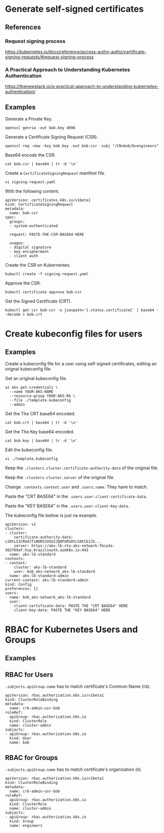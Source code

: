 # Generate self-signed certificates

## References

### Request signing process

https://kubernetes.io/docs/reference/access-authn-authz/certificate-signing-requests/#request-signing-process

### A Practical Approach to Understanding Kubernetes Authentication

https://thenewstack.io/a-practical-approach-to-understanding-kubernetes-authentication/

## Examples

Generate a Private Key.

```
openssl genrsa -out bob.key 4096
```

Generate a Certificate Signing Request (CSR).

```
openssl req -new -key bob.key -out bob.csr -subj "/CN=bob/O=engineers"
```

Base64 encode the CSR.

```
cat bob.csr | base64 | tr -d '\n'
```

Create a `CertificateSigningRequest` manifest file.

```
vi signing-request.yaml
```

With the following content.

```
apiVersion: certificates.k8s.io/v1beta1
kind: CertificateSigningRequest
metadata:
  name: bob-csr
spec:
  groups:
  - system:authenticated
 
  request: PASTE-THE-CSR-BASE64-HERE
  
  usages:
  - digital signature
  - key encipherment
  - client auth
```

Create the CSR on Kubernentes.

```
kubectl create -f signing-request.yaml
```

Approve the CSR.

```
kubectl certificate approve bob-csr
```

Get the Signed Certificate (CRT).

```
kubectl get csr bob-csr -o jsonpath='{.status.certificate}' | base64 --decode > bob.crt
```

# Create kubeconfig files for users

## Examples

Create a kubeconfig file for a user using self-signed certificates, editing an orignal kubeconfig file.

Get an original kubeconfig file.

```
az aks get-credentials \
  --name YOUR-AKS-NAME
  --resource-group YOUR-AKS-RG \
  --file ./template.kubeconfig
  --admin
```

Get the The CRT base64 encoded.

```
cat bob.crt | base64 | tr -d '\n'
```

Get the The Key base64 encoded.

```
cat bob.key | base64 | tr -d '\n'
```

Edit the kubeconfig file.

```
vi ./template.kubeconfig
```

Keep the `.clusters.cluster.certificate-authority-data` of the original file.

Keep the `.clusters.cluster.server` of the original file.

Change `.contexts.context.user` and `.users.name`. They have to match.

Paste the "CRT BASE64" in the `.users.user.client-certificate-data`.

Paste the "KEY BASE64" in the `.users.user.client-key-data`.

The kubeconfig file bellow is just na example.

```
apiVersion: v1
clusters:
- cluster:
    certificate-authority-data: LS0tLS1CRUdJTiBDRVJUSUZJQ0FURS0tLS0tCk1JS...
    server: https://aks-lb-sta-aks-network-fbca3e-563769af.hcp.brazilsouth.azmk8s.io:443
  name: aks-lb-standard
contexts:
- context:
    cluster: aks-lb-standard
    user: bob_aks-network_aks-lb-standard
  name: aks-lb-standard-admin
current-context: aks-lb-standard-admin
kind: Config
preferences: {}
users:
- name: bob_aks-network_aks-lb-standard
  user:
    client-certificate-data: PASTE THE "CRT BASE64" HERE
    client-key-data: PASTE THE "KEY BASE64" HERE
```

# RBAC for Kubernetes Users and Groups

## Examples

## RBAC for Users

`.subjects.apiGroup.name` has to match certificate's Common Name (`CN`).

```
apiVersion: rbac.authorization.k8s.io/v1beta1
kind: ClusterRoleBinding
metadata:
  name: crb-admin-usr-bob
roleRef:
  apiGroup: rbac.authorization.k8s.io
  kind: ClusterRole
  name: cluster-admin
subjects:
- apiGroup: rbac.authorization.k8s.io
  kind: User
  name: bob
```

## RBAC for Groups

`.subjects.apiGroup.name` has to match certificate's organization (`O`).

```
apiVersion: rbac.authorization.k8s.io/v1beta1
kind: ClusterRoleBinding
metadata:
  name: crb-admin-usr-bob
roleRef:
  apiGroup: rbac.authorization.k8s.io
  kind: ClusterRole
  name: cluster-admin
subjects:
- apiGroup: rbac.authorization.k8s.io
  kind: Group
  name: engineers
```